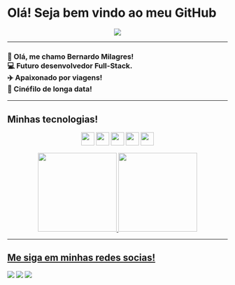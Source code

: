 # Olá! Seja bem vindo ao meu GitHub

<p align="center">
  <img src="https://media1.tenor.com/m/zn8iyusePtgAAAAC/joy.gif" />
</p>


---------------

### 👴 Olá, me chamo Bernardo Milagres! <br> 💻 Futuro desenvolvedor Full-Stack. <br> ✈️ Apaixonado por viagens!<br> 🎥 Cinéfilo de longa data!
------
## Minhas tecnologias! 
<p align="center">
  <img width="30" src="https://devicon-website.vercel.app/api/html5/original.svg">
  <img width="30" src="https://devicon-website.vercel.app/api/css3/original.svg">
  <img width="30" src="https://devicon-website.vercel.app/api/javascript/plain.svg">
  <img width="30" src="https://devicon-website.vercel.app/api/react/original.svg">
  <img width="30" src="https://devicon-website.vercel.app/api/typescript/original.svg">
</p> 
<div align="center">
  <a href="https://github.com/Milagres18">
  <img height="180em" src="https://github-readme-stats.vercel.app/api?username=Milagres18&show_icons=true&theme=dracula&include_all_commits=true&count_private=true"/>
  <img height="180em" src="https://github-readme-stats.vercel.app/api/top-langs/?username=Milagres18&layout=compact&langs_count=7&theme=dracula"/>
</div>

--------

## Me siga em minhas redes socias!  
<div> 
  <a href="https://instagram.com/becml_" target="_blank"><img src="https://img.shields.io/badge/-Instagram-%23E4405F?style=for-the-badge&logo=instagram&logoColor=white" target="_blank"></a>
  <a href = "mailto:bernardomilagres18@gmail.com"><img src="https://img.shields.io/badge/-Gmail-%23333?style=for-the-badge&logo=gmail&logoColor=white" target="_blank"></a>
  <a href="https://www.linkedin.com/in/bernardo-milagres-055550239/" target="_blank"><img src="https://img.shields.io/badge/-LinkedIn-%230077B5?style=for-the-badge&logo=linkedin&logoColor=white" target="_blank"></a> 
  </div>
  

  

